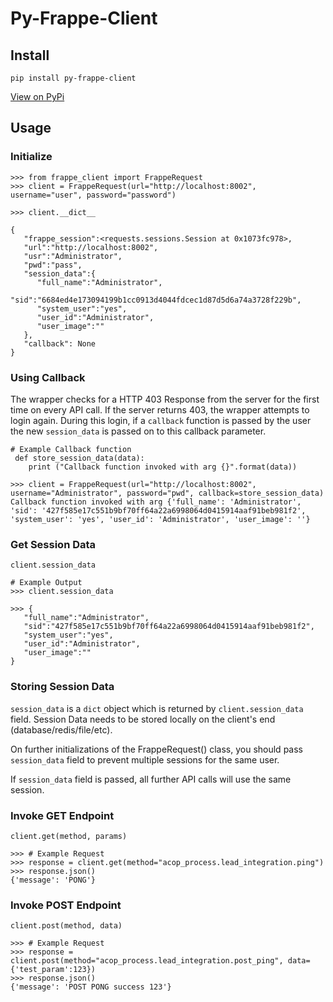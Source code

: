 # Py-Frappe-Client

## Install

```
pip install py-frappe-client
```

[View on PyPi](https://pypi.org/project/py-frappe-client/)

## Usage

### Initialize

```
>>> from frappe_client import FrappeRequest
>>> client = FrappeRequest(url="http://localhost:8002", username="user", password="password")

>>> client.__dict__

{
   "frappe_session":<requests.sessions.Session at 0x1073fc978>,
   "url":"http://localhost:8002",
   "usr":"Administrator",
   "pwd":"pass",
   "session_data":{
      "full_name":"Administrator",
      "sid":"6684ed4e173094199b1cc0913d4044fdcec1d87d5d6a74a3728f229b",
      "system_user":"yes",
      "user_id":"Administrator",
      "user_image":""
   },
   "callback": None
}
```

### Using Callback

The wrapper checks for a HTTP 403 Response from the server for the first time on every API call. If the server
returns 403, the wrapper attempts to login again. During this login, if a `callback` function is passed by the user
the new `session_data` is passed on to this callback parameter.

```
# Example Callback function
 def store_session_data(data):
    print ("Callback function invoked with arg {}".format(data))

>>> client = FrappeRequest(url="http://localhost:8002", username="Administrator", password="pwd", callback=store_session_data)
Callback function invoked with arg {'full_name': 'Administrator', 'sid': '427f585e17c551b9bf70ff64a22a6998064d0415914aaf91beb981f2', 'system_user': 'yes', 'user_id': 'Administrator', 'user_image': ''}
```

### Get Session Data

`client.session_data`

```
# Example Output
>>> client.session_data

>>> {
   "full_name":"Administrator",
   "sid":"427f585e17c551b9bf70ff64a22a6998064d0415914aaf91beb981f2",
   "system_user":"yes",
   "user_id":"Administrator",
   "user_image":""
}
```

### Storing Session Data

`session_data` is a `dict` object which is returned by `client.session_data` field.
Session Data needs to be stored locally on the client's end (database/redis/file/etc).

On further initializations of the FrappeRequest() class, you should pass `session_data` field
to prevent multiple sessions for the same user.

If `session_data` field is passed, all further API calls will use the same session.


### Invoke GET Endpoint

`client.get(method, params)`

```
>>> # Example Request
>>> response = client.get(method="acop_process.lead_integration.ping")
>>> response.json()
{'message': 'PONG'}
```


### Invoke POST Endpoint

`client.post(method, data)`

```
>>> # Example Request
>>> response = client.post(method="acop_process.lead_integration.post_ping", data={'test_param':123})
>>> response.json()
{'message': 'POST PONG success 123'}
```

